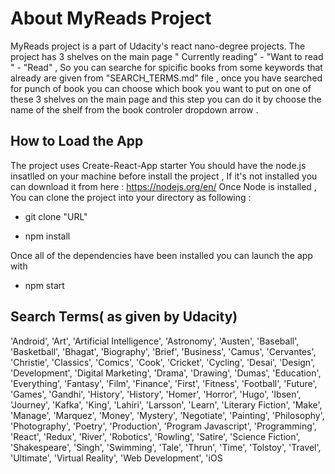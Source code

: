 # About MyReads Project
MyReads project is a part of Udacity's react nano-degree projects. The project has 3 shelves on the main page " Currently reading" - "Want to read " - "Read" , So you can searche for spicific books from some keywords that already are given from "SEARCH_TERMS.md" file , once you have searched for punch of book you can choose which book you want to put on one of these 3 shelves on the main page and this step you can do it by choose the name of the shelf from the book controler dropdown arrow .   

## How to Load the App
The project uses Create-React-App starter
You should have the node.js insatlled on your machine before install the project , If it's not installed you can download it from here : https://nodejs.org/en/
Once Node is installed , You can clone the project into your directory as following :

 *  git clone "URL"

 *  npm install

Once all of the dependencies have been installed you can launch the app with

*   npm start

## Search Terms( as given by Udacity)

'Android', 'Art', 'Artificial Intelligence', 'Astronomy', 'Austen', 'Baseball', 'Basketball', 'Bhagat', 'Biography', 'Brief', 'Business', 'Camus', 'Cervantes', 'Christie', 'Classics', 'Comics', 'Cook', 'Cricket', 'Cycling', 'Desai', 'Design', 'Development', 'Digital Marketing', 'Drama', 'Drawing', 'Dumas', 'Education', 'Everything', 'Fantasy', 'Film', 'Finance', 'First', 'Fitness', 'Football', 'Future', 'Games', 'Gandhi', 'History', 'History', 'Homer', 'Horror', 'Hugo', 'Ibsen', 'Journey', 'Kafka', 'King', 'Lahiri', 'Larsson', 'Learn', 'Literary Fiction', 'Make', 'Manage', 'Marquez', 'Money', 'Mystery', 'Negotiate', 'Painting', 'Philosophy', 'Photography', 'Poetry', 'Production', 'Program Javascript', 'Programming', 'React', 'Redux', 'River', 'Robotics', 'Rowling', 'Satire', 'Science Fiction', 'Shakespeare', 'Singh', 'Swimming', 'Tale', 'Thrun', 'Time', 'Tolstoy', 'Travel', 'Ultimate', 'Virtual Reality', 'Web Development', 'iOS

